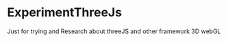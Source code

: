 ExperimentThreeJs
=================

Just for trying and Research about threeJS and other framework 3D webGL
